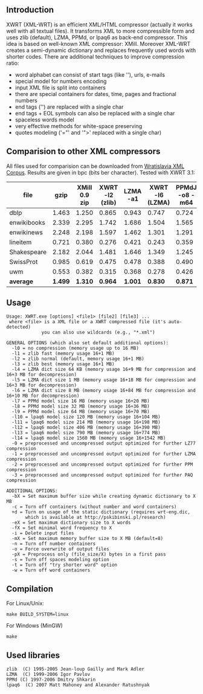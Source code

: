 Introduction
-----------------

XWRT (XML-WRT) is an efficient XML/HTML compressor (actually it works well with all textual files). 
It transforms XML to more compressible form and uses zlib (default), LZMA, PPMd, or lpaq6 as 
back-end compressor. This idea is based on well-known XML compressor: XMill.
Moreover XML-WRT creates a semi-dynamic dictionary and replaces frequently 
used words with shorter codes. There are additional techniques to improve
compression ratio:
- word alphabet can consist of start tags (like '<tag>'), urls, e-mails
- special model for numbers encoding
- input XML file is split into containers
- there are special containers for dates, time, pages and fractional numbers
- end tags ('</tag>') are replaced with a single char
- end tags + EOL symbols can also be replaced with a single char
- spaceless words model
- very effective methods for white-space preserving
- quotes modeling ('="' and '">' replaced with a single char) 


Comparision to other XML compressors
-------------------------

All files used for comparision can be downloaded from [Wratislavia XML Corpus]. Results are given in bpc (bits ber character). Tested with XWRT 3.1: 

|file       |gzip |XMill 0.9 zip|XWRT -l2 (zlib)|LZMA -a1|XWRT -l6 (LZMA)|PPMdJ -o8 -m64|XMill 0.9 PPMd|XMLPPM -l 9|SCMPPM -l 9|XWRT -l9 (PPM)|FastPAQ8 74 MB|XWRT -l11 (FastPAQ8)|
|-----------|-----|-------------|---------------|--------|---------------|--------------|--------------|-----------|-----------|--------------|--------------|--------------------|
|dblp       |1.463|        1.250|          0.865|   0.943|          0.747|         0.724|         0.940|      0.802|      0.693|         0.690|         0.659|               0.597|
|enwikibooks|2.339|        2.295|          1.742|   1.686|          1.504|         1.565|         1.838|      1.621|      1.621|         1.481|         1.357|               1.269|
|enwikinews |2.248|        2.198|          1.597|   1.462|          1.301|         1.291|         1.746|      1.379|      1.398|         1.202|         1.172|               1.090|
|lineitem   |0.721|        0.380|          0.276|   0.421|          0.243|         0.359|         0.270|      0.261|      0.242|         0.243|         0.236|               0.226|
|Shakespeare|2.182|        2.044|          1.481|   1.646|          1.349|         1.245|         1.584|      1.295|      1.293|         1.204|         1.220|               1.185|
|SwissProt  |0.985|        0.619|          0.475|   0.478|          0.388|         0.490|         0.477|      0.416|      0.417|         0.363|         0.395|               0.313|
|uwm        |0.553|        0.382|          0.315|   0.368|          0.278|         0.426|         0.310|      0.259|      0.274|         0.240|         0.254|               0.228|
|**average**|**1.499**|**1.310**|**0.964**|**1.001**|**0.830**|**0.871**|**1.024**|**0.862**|**0.848**|**0.775**|**0.756**|**0.701**|

[Wratislavia XML Corpus]: http://pskibinski.pl/research/Wratislavia/



Usage
-----------------

```
Usage: XWRT.exe [options] <file1> [file2] [file3] ...
 where <file> is a XML file or a XWRT compressed file (it's auto-detected)
             you can also use wildcards (e.g., "*.xml")

GENERAL OPTIONS (which also set default additional options):
  -l0 = no compression (memory usage up to 16 MB)
  -l1 = zlib fast (memory usage 16+1 MB)
  -l2 = zlib normal (default, memory usage 16+1 MB)
  -l3 = zlib best (memory usage 16+1 MB)
  -l4 = LZMA dict size 64 KB (memory usage 16+9 MB for compression and 16+3 MB for decompression)
  -l5 = LZMA dict size 1 MB (memory usage 16+18 MB for compression and 16+3 MB for decompression)
  -l6 = LZMA dict size 8 MB (memory usage 16+84 MB for compression and 16+10 MB for decompression)
  -l7 = PPMd model size 16 MB (memory usage 16+20 MB)
  -l8 = PPMd model size 32 MB (memory usage 16+36 MB)
  -l9 = PPMd model size 64 MB (memory usage 16+70 MB)
  -l10 = lpaq6 model size 120 MB (memory usage 16+104 MB)
  -l11 = lpaq6 model size 214 MB (memory usage 16+198 MB)
  -l12 = lpaq6 model size 406 MB (memory usage 16+390 MB)
  -l13 = lpaq6 model size 790 MB (memory usage 16+774 MB)
  -l14 = lpaq6 model size 1560 MB (memory usage 16+1542 MB)
  -0 = preprocessed and uncompressed output optimized for further LZ77 compression
  -1 = preprocessed and uncompressed output optimized for further LZMA compression
  -2 = preprocessed and uncompressed output optimized for further PPM compression
  -3 = preprocessed and uncompressed output optimized for further PAQ compression

ADDITIONAL OPTIONS:
  -bX = Set maximum buffer size while creating dynamic dictionary to X MB
  -c = Turn off containers (without number and word containers)
  +d = Turn on usage of the static dictionary (requires wrt-eng.dic,
       which is available at http://pskibinski.pl/research)
  -eX = Set maximum dictionary size to X words
  -fX = Set minimal word frequency to X
  -i = Delete input files
  -mX = Set maximum memory buffer size to X MB (default=8)
  -n = Turn off number containers
  -o = Force overwrite of output files
  -pX = Preprocess only (file_size/X) bytes in a first pass
  -s = Turn off spaces modeling option
  -t = Turn off "try shorter word" option
  -w = Turn off word containers
```


Compilation
-------------------------
For Linux/Unix:
```
make BUILD_SYSTEM=linux
```

For Windows (MinGW)
```
make
```


Used libraries
---------------------
```
zlib  (C) 1995-2005 Jean-loup Gailly and Mark Adler 
LZMA  (C) 1999-2006 Igor Pavlov
PPMd (C) 1997-2006 Dmitry Shkarin
lpaq6  (C) 2007 Matt Mahoney and Alexander Ratushnyak
```
